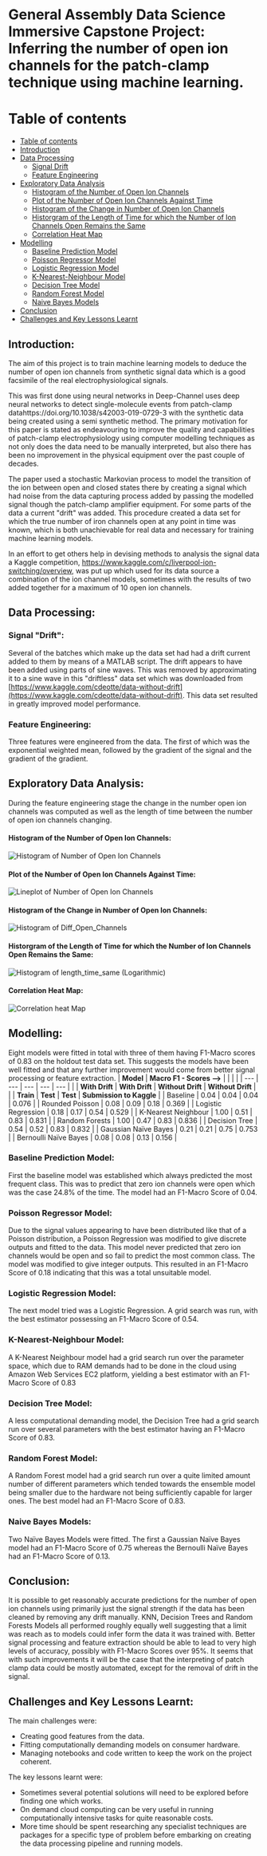 # General Assembly Data Science Immersive Capstone Project: Inferring the number of open ion channels for the patch-clamp technique using machine learning.

Table of contents
=================

<!--ts-->
   * [Table of contents](#table-of-contents)
   * [Introduction](#introduction)
   * [Data Processing](#data-processing)
      * [Signal Drift](#signal-drift)
      * [Feature Engineering](#feature-engineering)
   * [Exploratory Data Analysis](#exploratory-data-analysis)
      * [Histogram of the Number of Open Ion Channels](#histogram-of-the-number-of-open-ion-channels)
      * [Plot of the Number of Open Ion Channels Against Time](#plot-of-the-number-of-open-ion-channels-against-time)
      * [Histogram of the Change in Number of Open Ion Channels](#histogram-of-the-change-in-number-of-open-ion-channels)
      * [Historgram of the Length of Time for which the Number of Ion Channels Open Remains the Same](#historgram-of-the-length-of-time-for-which-the-number-of-ion-channels-open-remains-the-same)
      * [Correlation Heat Map](#correlation-heat-map)
   * [Modelling](#modelling)
     * [Baseline Prediction Model](#baseline-prediction-model)
     * [Poisson Regressor Model](#poisson-regressor-model)
     * [Logistic Regression Model](#logistic-regression-model)
     * [K-Nearest-Neighbour Model](#k-nearest-neighbour-model)
     * [Decision Tree Model](#decision-tree-model)
     * [Random Forest Model](#random-forest-model)
     * [Naive Bayes Models](#naive-bayes-models)
   * [Conclusion](#conclusion)
   * [Challenges and Key Lessons Learnt](#challenges-and-key-lessons-learnt)

<!--te-->

## Introduction:
The aim of this project is to train machine learning models to deduce the number of open ion channels from synthetic signal data which is a good facsimile of the real electrophysiological signals.

This was first done using neural networks in Deep-Channel uses deep neural networks to detect single-molecule events from patch-clamp datahttps://doi.org/10.1038/s42003-019-0729-3 with the synthetic data being created using a semi synthetic method. The primary motivation for this paper is stated as endeavouring to improve the quality and capabilities of patch-clamp electrophysiology using computer modelling techniques as not only does the data need to be manually interpreted, but also there has been no improvement in the physical equipment over the past couple of decades.

The paper used a stochastic Markovian process to model the transition of the ion between open and closed states there by creating a signal which had noise from the data capturing process added by passing the modelled signal though the patch-clamp amplifier equipment. For some parts of the data a current "drift" was added. This procedure created a data set for which the true number of iron channels open at any point in time was known, which is both unachievable for real data and necessary for training machine learning models.

In an effort to get others help in devising methods to analysis the signal data a Kaggle competition, https://www.kaggle.com/c/liverpool-ion-switching/overview, was put up which used for its data source a combination of the ion channel models, sometimes with the results of two added together for a maximum of 10 open ion channels.

## Data Processing:

### Signal &quot;Drift&quot;:
Several of the batches which make up the data set had had a drift current added to them by means of a MATLAB script. The drift appears to have been added using parts of sine waves. This was removed by approximating it to a sine wave in this &quot;driftless&quot; data set which was downloaded from [https://www.kaggle.com/cdeotte/data-without-drift](https://www.kaggle.com/cdeotte/data-without-drift). This data set resulted in greatly improved model performance.

### Feature Engineering:
Three features were engineered from the data. The first of which was the exponential weighted mean, followed by the gradient of the signal and the gradient of the gradient.

## Exploratory Data Analysis:
During the feature engineering stage the change in the number open ion channels was computed as well as the length of time between the number of open ion channels changing.

#### Histogram of the Number of Open Ion Channels:
![Histogram of Number of Open Ion Channels](https://github.com/HindsonJF/Data-Science-Projects/blob/main/graphs_for_readme/Histogram_of_number_of_open_ion_channels.png)

#### Plot of the Number of Open Ion Channels Against Time:
![Lineplot of Number of Open Ion Channels](https://github.com/HindsonJF/Data-Science-Projects/blob/main/graphs_for_readme/lineplot_of_open_ion_channels_vs_time.png)

#### Histogram of the Change in Number of Open Ion Channels:
![Histogram of Diff\_Open\_Channels](https://github.com/HindsonJF/Data-Science-Projects/blob/main/graphs_for_readme/histogram_of_the_change_in_number_of_open_ion_channels.png)

#### Historgram of the Length of Time for which the Number of Ion Channels Open Remains the Same:
![Histogram of length\_time\_same (Logarithmic)](https://github.com/HindsonJF/Data-Science-Projects/blob/main/graphs_for_readme/Histogram_of_length_of_time_number_of_ion_channels_open_remains_same_log.png)

#### Correlation Heat Map:
![Correlation heat Map](https://github.com/HindsonJF/Data-Science-Projects/blob/main/graphs_for_readme/heat_map_corr.png)

## Modelling:
Eight models were fitted in total with three of them having F1-Macro scores of 0.83 on the holdout test data set. This suggests the models have been well fitted and that any further improvement would come from better signal processing or feature extraction.
| **Model** | **Macro F1 - Scores -->** | | | |
| --- | --- | --- | --- | --- |
| | **With Drift** | **With Drift** | **Without Drift** | **Without Drift** |
| | **Train** | **Test** | **Test** | **Submission to Kaggle** |
| Baseline | 0.04 | 0.04 | 0.04 | 0.076 |
| Rounded Poisson | 0.08 | 0.09 | 0.18 | 0.369 |
| Logistic Regression | 0.18 | 0.17 | 0.54 | 0.529 |
| K-Nearest Neighbour | 1.00 | 0.51 | 0.83 | 0.831 |
| Random Forests | 1.00 | 0.47 | 0.83 | 0.836 |
| Decision Tree | 0.54 | 0.52 | 0.83 | 0.832 |
| Gaussian Naïve Bayes | 0.21 | 0.21 | 0.75 | 0.753 |
| Bernoulli Naïve Bayes | 0.08 | 0.08 | 0.13 | 0.156 |

### Baseline Prediction Model:
First the baseline model was established which always predicted the most frequent class. This was to predict that zero ion channels were open which was the case 24.8% of the time. The model had an F1-Macro Score of 0.04.

### Poisson Regressor Model:
Due to the signal values appearing to have been distributed like that of a Poisson distribution, a Poisson Regression was modified to give discrete outputs and fitted to the data. This model never predicted that zero ion channels would be open and so fail to predict the most common class. The model was modified to give integer outputs. This resulted in an F1-Macro Score of 0.18 indicating that this was a total unsuitable model.

### Logistic Regression Model:
The next model tried was a Logistic Regression. A grid search was run, with the best estimator possessing an F1-Macro Score of 0.54.

### K-Nearest-Neighbour Model:
A K-Nearest Neighbour model had a grid search run over the parameter space, which due to RAM demands had to be done in the cloud using Amazon Web Services EC2 platform, yielding a best estimator with an F1-Macro Score of 0.83

### Decision Tree Model:
A less computational demanding model, the Decision Tree had a grid search run over several parameters with the best estimator having an F1-Macro Score of 0.83.

### Random Forest Model:
A Random Forest model had a grid search run over a quite limited amount number of different parameters which tended towards the ensemble model being smaller due to the hardware not being sufficiently capable for larger ones. The best model had an F1-Macro Score of 0.83.

### Naive Bayes Models:
Two Naïve Bayes Models were fitted. The first a Gaussian Naïve Bayes model had an F1-Macro Score of 0.75 whereas the Bernoulli Naïve Bayes had an F1-Macro Score of 0.13.

## Conclusion:
It is possible to get reasonably accurate predictions for the number of open ion channels using primarily just the signal strength if the data has been cleaned by removing any drift manually. KNN, Decision Trees and Random Forests Models all performed roughly equally well suggesting that a limit was reach as to models could infer form the data it was trained with. Better signal processing and feature extraction should be able to lead to very high levels of accuracy, possibly with F1-Macro Scores over 95%.
It seems that with such improvements it will be the case that the interpreting of patch clamp data could be mostly automated, except for the removal of drift in the signal.

## Challenges and Key Lessons Learnt:
The main challenges were:
* Creating good features from the data.
* Fitting computationally demanding models on consumer hardware.
* Managing notebooks and code written to keep the work on the project coherent.

The key lessons learnt were:
*  Sometimes several potential solutions will need to be explored before finding one which works.
* On demand cloud computing can be very useful in running computationally intensive tasks for quite reasonable costs.
* More time should be spent researching any specialist techniques are packages for a specific type of problem before embarking on creating the data processing pipeline and running models.
